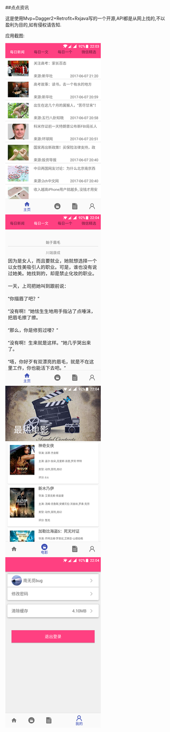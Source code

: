 ##点点资讯


这是使用Mvp+Dagger2+Retrofit+Rxjava写的一个开源,API都是从网上找的,不以盈利为目的,如有侵权请告知.

应用截图:

![image](https://github.com/wuxinlingluan/PointInfos/blob/master/app/src/main/res/pic/3.png) ![image](https://github.com/wuxinlingluan/PointInfos/blob/master/app/src/main/res/pic/4.png) ![image](https://github.com/wuxinlingluan/PointInfos/blob/master/app/src/main/res/pic/5.png) ![image](https://github.com/wuxinlingluan/PointInfos/blob/master/app/src/main/res/pic/6.png)

